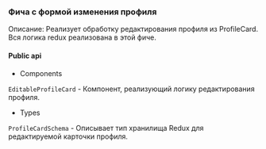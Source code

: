 ### Фича с формой изменения профиля

Описание: Реализует обработку редактирования профиля из ProfileCard. Вся логика redux реализована в этой фиче.

#### Public api

-   Components

`EditableProfileCard` - Компонент, реализующий логику редактирования профиля.

-   Types

`ProfileCardSchema` - Описывает тип хранилища Redux для редактируемой карточки профиля.
